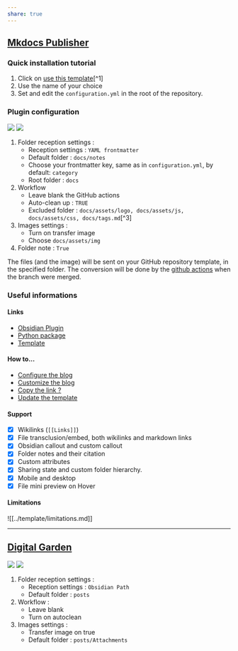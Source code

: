 ```yaml
---
share: true
---
```


## [Mkdocs Publisher](https://obsidianmkdocs.github.io/obsidian_mkdocs_publisher_docs/)
### Quick installation tutorial
1. Click on [use this template](https://github.com/obsidianMkdocs/obsidian-mkdocs-publisher-template/generate)[^1]
2. Use the name of your choice
3. Set and edit the `configuration.yml` in the root of the repository.

### Plugin configuration

![](https://obsidianmkdocs.github.io/obsidian_mkdocs_publisher_docs/assets/upload/obs2mk-1.png)
![](https://obsidianmkdocs.github.io/obsidian_mkdocs_publisher_docs/assets/upload/obs2mk-2.png)

1. Folder reception settings : 
    - Reception settings : `YAML frontmatter`
    - Default folder : `docs/notes`
    - Choose your frontmatter key, same as in `configuration.yml`, by default: `category`
    - Root folder : `docs`
2. Workflow
    - Leave blank the GitHub actions
    - Auto-clean up : `TRUE`
    - Excluded folder : `docs/assets/logo, docs/assets/js, docs/assets/css, docs/tags.md`[^3]
2. Images settings : 
    - Turn on transfer image
    - Choose `docs/assets/img`
3. Folder note : `True`

The files (and the image) will be sent on your GitHub repository template, in the specified folder. The conversion will be done by the [github actions](https://github.com/Mara-Li/obsidian-mkdocs-publisher-template/blob/main/.github/workflows/ci.yml) when the branch were merged. 

### Useful informations
#### Links
- [Obsidian Plugin](https://github.com/obsidianMkdocs/obsidian-github-publisher)
- [Python package](https://github.com/obsidianMkdocs/obsidian-mkdocs-publisher-python)
- [Template](https://github.com/obsidianMkdocs/obsidian-mkdocs-publisher-template)

#### How to...
- [Configure the blog](https://obsidianmkdocs.github.io/obsidian_mkdocs_publisher_docs/documentation/create%20the%20blog/)
- [Customize the blog](https://obsidianmkdocs.github.io/obsidian_mkdocs_publisher_docs/documentation/blog%20customization/)
- [Copy the link ?](https://obsidianmkdocs.github.io/obsidian_mkdocs_publisher_docs/documentation/useful%20plugins/#metacopy)
- [Update the template](https://obsidianmkdocs.github.io/obsidian_mkdocs_publisher_docs/documentation/Q%26A/#2-update-the-template)

#### Support
- [x] Wikilinks (`[[Links]]`)
- [x] File transclusion/embed, both wikilinks and markdown links
- [x] Obsidian callout and custom callout
- [x] Folder notes and their citation
- [x] Custom attributes
- [x] Sharing state and custom folder hierarchy.
- [x] Mobile and desktop
- [x] File mini preview on Hover

#### Limitations

![[../template/limitations.md]]

---
## [Digital Garden](https://github.com/TuanManhCao/digital-garden)

![](https://obsidianmkdocs.github.io/obsidian_mkdocs_publisher_docs/assets/upload/digital-garden-1.png)
![](https://obsidianmkdocs.github.io/obsidian_mkdocs_publisher_docs/assets/upload/digital-garden-2.png)

1. Folder reception settings : 
    - Reception settings : `Obsidian Path`
    - Default folder : `posts`
2. Workflow : 
    - Leave blank
    - Turn on autoclean
3. Images settings :
    - Transfer image on true
    - Default folder : `posts/Attachments`